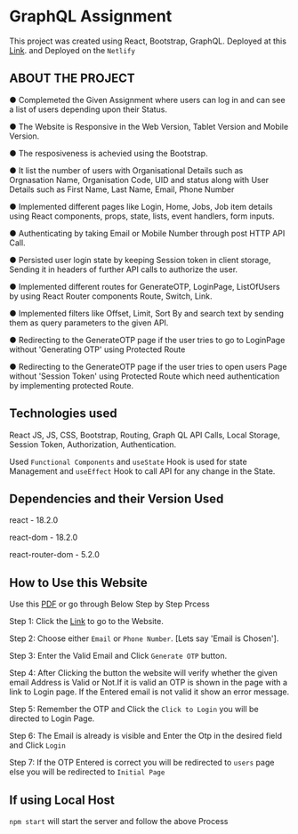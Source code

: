 # GraphQL Assignment

This project was created using React, Bootstrap, GraphQL. Deployed at this [Link](https://graphqlassignment.netlify.app/). and Deployed on the `Netlify`

## ABOUT THE PROJECT

● Complemeted the Given Assignment where users can log in and can see a list of users depending upon their Status.

● The Website is Responsive in the Web Version, Tablet Version and Mobile Version.

● The resposiveness is achevied using the Bootstrap.

● It list the number of users with Organisational Details such as Orgnasation Name, Organisation Code, UID and status along with User Details such as First Name, Last Name, Email, Phone Number 

● Implemented different pages like Login, Home, Jobs, Job item details using React
components, props, state, lists, event handlers, form inputs.

● Authenticating by taking Email or Mobile Number through post HTTP API Call.

● Persisted user login state by keeping Session token in client storage, Sending it in headers of 
further API calls to authorize the user.

● Implemented different routes for GenerateOTP, LoginPage, ListOfUsers by using React Router components Route, Switch, Link.

● Implemented filters like Offset, Limit, Sort By and search text by sending them as query parameters to the given API.

● Redirecting to the GenerateOTP page if the user tries to go to LoginPage without 'Generating OTP' using Protected Route

● Redirecting to the GenerateOTP page if the user tries to open users Page without 'Session Token' using Protected Route
which need authentication by implementing protected Route.

## Technologies used

React JS, JS, CSS, Bootstrap, Routing, Graph QL API Calls, Local Storage, Session Token, Authorization, Authentication.

Used `Functional Components` and  `useState` Hook is used for state Management and `useEffect` Hook to call API for any change in the State. 

## Dependencies and their Version Used

react - 18.2.0

react-dom - 18.2.0

react-router-dom - 5.2.0

## How to Use this Website 

Use this [PDF](https://colony-recorder.s3-accelerate.amazonaws.com/files/2023-04-16/5ffee807-44a7-4885-8d41-5e2fa92fba67/StepbyStepProcedureonHowtouseWebsite_PDF_2023-04-16112722.453696.pdf?AWSAccessKeyId=AKIA2JDELI43YPETRQSC&Signature=GnGD%2Fl7zG03GLSbNWDS%2FQoc3TTc%3D&Expires=1681662745) or go through Below Step by Step Prcess

Step 1: Click the [Link](https://graphqlassignment.netlify.app/) to go to the Website.

Step 2: Choose either `Email` or `Phone Number`.  [Lets say 'Email is Chosen'].

Step 3: Enter the Valid Email and Click `Generate OTP` button.

Step 4: After Clicking the button the website will verify whether the given email Address is Valid or Not.If it is valid an OTP is shown in the page with a link to Login page. If the Entered email is not valid it show an error message.

Step 5: Remember the OTP and Click the `Click to Login` you will be directed to Login Page.

Step 6: The Email is already is visible and Enter the Otp in the desired field and Click `Login`

Step 7: If the OTP Entered is correct you will be redirected to  `users` page else you will be redirected to `Initial Page`

## If using Local Host

`npm start` will start the server and follow the above Process
